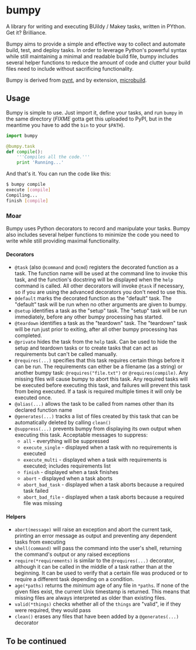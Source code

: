 # bumpy

A library for writing and executing BUildy / Makey tasks, written in PYthon. Get it? Brilliance.

Bumpy aims to provide a simple and effective way to collect and automate build, test, and deploy tasks. In order to leverage Python's powerful syntax while still maintaining a minimal and readable build file, bumpy includes several helper functions to reduce the amount of code and clutter your build files need to include without sacrificing functionality.

Bumpy is derived from [pynt](https://github.com/rags/pynt), and by extension, [microbuild](https://github.com/CalumJEadie/microbuild).

## Usage

Bumpy is simple to use. Just import it, define your tasks, and run `bumpy` in the same directory (*FIXME* gotta get this uploaded to PyPI, but in the meantime you have to add the `bin` to your `$PATH`).

```python
import bumpy

@bumpy.task
def compile():
	'''Compiles all the code.'''
	print 'Running...'
```

And that's it. You can run the code like this:

```bash
$ bumpy compile
execute [compile]
Compiling...
finish [compile]
```

### Moar

Bumpy uses Python decorators to record and manipulate your tasks. Bumpy also includes several helper functions to minimize the code you need to write while still providing maximal functionality.

#### Decorators

* `@task` (also `@command` and `@cmd`) registers the decorated function as a task. The function name will be used at the command line to invoke this task, and the function's docstring will be displayed when the `help` command is called. All other decorators will invoke `@task` if necessary, so if you are using the advanced decorators you don't need to use this.
* `@default` marks the decorated function as the "default" task. The "default" task will be run when no other arguments are given to bumpy.
* `@setup` identifies a task as the "setup" task. The "setup" task will be run immediately, before any other bumpy processing has started.
* `@teardown` identifies a task as the "teardown" task. The "teardown" task will be run just prior to exiting, after all other bumpy processing has completed.
* `@private` hides the task from the `help` task. Can be used to hide the setup and teardown tasks or to create tasks that can act as requirements but can't be called manually.
* `@requires(...)` specifies that this task requires certain things before it can be run. The requirements can either be a filename (as a string) or another bumpy task: `@requires("file.txt")` or `@requires(compile)`. Any missing files will cause bumpy to abort this task. Any required tasks will be executed before executing this task, and failures will prevent this task from being executed. If a task is required multiple times it will only be executed once.
* `@alias(...)` allows the task to be called from names other than its declared function name
* `@generates(...)` tracks a list of files created by this task that can be automatically deleted by calling `clean()`
* `@suppress(...)` prevents bumpy from displaying its own output when executing this task. Acceptable messages to suppress:
  * `all` - everything will be suppressed
  * `execute_single` - displayed when a task with no requirements is executed
  * `execute_multi` - displayed when a task with requirements is executed; includes requirements list
  * `finish` - displayed when a task finishes
  * `abort` - displayed when a task aborts
  * `abort_bad_task` - displayed when a task aborts because a required task failed
  * `abort_bad_file` - displayed when a task aborts because a required file was missing

#### Helpers

* `abort(message)` will raise an exception and abort the current task, printing an error message as output and preventing any dependent tasks from executing
* `shell(command)` will pass the command into the user's shell, returning the command's output or any raised exceptions
* `require(*requirements)` is similar to the `@requires(...)` decorator, although it can be called in the middle of a task rather than at the beginning. It can be used to verify that a certain file was produced or to require a different task depending on a condition.
* `age(*paths)` returns the *minimum* age of any file in `*paths`. If none of the given files exist, the current Unix timestamp is returned. This means that missing files are always interpreted as older than existing files.
* `valid(*things)` checks whether all of the `things` are "valid", ie if they were required, they would pass
* `clean()` erases any files that have been added by a `@generates(...)` decorator

## To be continued
